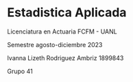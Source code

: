 # Estadistica Aplicada
Licenciatura en Actuaria FCFM - UANL

Semestre agosto-diciembre 2023

Ivanna Lizeth Rodriguez Ambriz 1899843

Grupo 41
